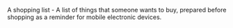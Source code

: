 A shopping list - A list of things that someone wants to buy, prepared before shopping as a reminder for mobile electronic devices.
